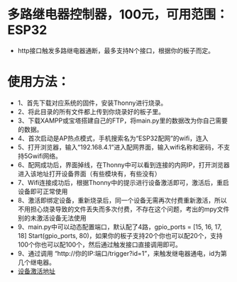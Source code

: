 # 多路继电器控制器，100元，可用范围：ESP32
- http接口触发多路继电器通断，最多支持N个接口，根据你的板子而定。

# 使用方法：
- 1、首先下载对应系统的固件，安装Thonny进行烧录。
- 2、将此目录的所有文件都上传到你烧录好的板子里。
- 3、下载XAMPP或宝塔搭建自己的FTP，将main.py里的数据改为你自己需要的数据。
- 4、首次启动是AP热点模式，手机搜索名为“ESP32配网”的wifi，连入
- 5、打开浏览器，输入“192.168.4.1”进入配网界面，输入wifi名称和密码，不支持5Gwifi网络。
- 6、配网成功后，界面掉线，在Thonny中可以看到连接的内网IP，打开浏览器进入该地址打开设备界面（有些模块有，有些没有）
- 7、Wifi连接成功后，根据Thonny中的提示进行设备激活即可，激活后，重启设备即可正常使用
- 8、激活即绑定设备，重新烧录后，同一个设备无需再次付费重新激活，所以不用担心烧录导致的文件丢失而多次付费，不存在这个问题，考出的mpy文件别的未激活设备无法使用
- 9、main.py中可以动态配置端口，默认配了4路，gpio_ports = [15, 16, 17, 18] Start(gpio_ports, 80)，如果你的板子支持20个你也可以配20个，支持100个你也可以配100个，然后通过触发接口直接调用即可。
- 9、通过调用 “http://你的IP:端口/trigger?id=1”，来触发继电器通电，id为第几个继电器。
- [设备激活地址](http://invasion.x3322.net:82/BindMachine/)
